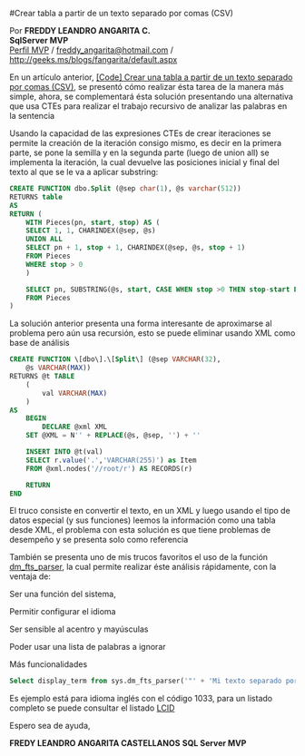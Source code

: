 


<properties
	pageTitle="Crear tabla a partir de un texto separado por comas (CSV)"
	description="Crear tabla a partir de un texto separado por comas (CSV)"
	services="servers"
	documentationCenter=""
	authors="andygonusa"
	manager=""
	editor="andygonusa"/>

<tags
	ms.service="servers"
	ms.workload="SQL"
	ms.tgt_pltfrm="na"
	ms.devlang="na"
	ms.topic="how-to-article"
	ms.date="05/16/2016"
	ms.author="andygonusa"/>


#Crear tabla a partir de un texto separado por comas (CSV)


Por **FREDDY LEANDRO ANGARITA C.**<br/>
**SqlServer MVP** <br/>
[Perfil MVP](https://mvp.support.microsoft.com/es-es/mvp/Freddy%20Leandro%20Angarita%20Castellanos-4028407) / <freddy_angarita@hotmail.com> / <http://geeks.ms/blogs/fangarita/default.aspx>

En un artículo anterior, [\[Code\] Crear una tabla a partir de un texto
separado por comas (CSV)](http://geeks.ms/blogs/fangarita/archive/2011/01/03/code-crear-una-tabla-a-apartir-de-un-texto-se.aspx),
se presentó cómo realizar ésta tarea de la manera más simple, ahora, se
complementará ésta solución presentando una alternativa que usa CTEs
para realizar el trabajo recursivo de analizar las palabras en la
sentencia

Usando la capacidad de las expresiones CTEs de crear iteraciones se
permite la creación de la iteración consigo mismo, es decir en la
primera parte, se pone la semilla y en la segunda parte (luego de union
all) se implementa la iteración, la cual devuelve las posiciones inicial
y final del texto al que se le va a aplicar substring:

``` SQL
CREATE FUNCTION dbo.Split (@sep char(1), @s varchar(512))
RETURNS table
AS
RETURN (
    WITH Pieces(pn, start, stop) AS (
    SELECT 1, 1, CHARINDEX(@sep, @s)
    UNION ALL
    SELECT pn + 1, stop + 1, CHARINDEX(@sep, @s, stop + 1)
    FROM Pieces
    WHERE stop > 0
    )

    SELECT pn, SUBSTRING(@s, start, CASE WHEN stop >0 THEN stop-start ELSE 512 END) AS s
    FROM Pieces
)
```

La solución anterior presenta una forma interesante de aproximarse al
problema pero aún usa recursión, esto se puede eliminar usando XML como
base de análisis


``` SQL
CREATE FUNCTION \[dbo\].\[Split\] (@sep VARCHAR(32),
    @s VARCHAR(MAX))
RETURNS @t TABLE
    (
        val VARCHAR(MAX)
    )
AS
    BEGIN
        DECLARE @xml XML
    SET @XML = N'' + REPLACE(@s, @sep, '') + ''

    INSERT INTO @t(val)
    SELECT r.value('.','VARCHAR(255)') as Item
    FROM @xml.nodes('//root/r') AS RECORDS(r)

    RETURN
END
```

El truco consiste en convertir el texto, en un XML y luego usando el
tipo de datos especial (y sus funciones) leemos la información como una
tabla desde XML, el problema con esta solución es que tiene problemas de
desempeño y se presenta solo como referencia

También se presenta uno de mis trucos favoritos el uso de la función
[dm\_fts\_parser](http://msdn.microsoft.com/es-co/library/cc280463.aspx),
la cual permite realizar éste análisis rápidamente, con la ventaja de:

Ser una función del sistema,

Permitir configurar el idioma

Ser sensible al acentro y mayúsculas

Poder usar una lista de palabras a ignorar

Más funcionalidades


``` SQL
Select display_term from sys.dm_fts_parser('"' + 'Mi texto separado por espacios' + '"', 1033, 0,0)
```

Es ejemplo está para idioma inglés con el código 1033, para un listado
completo se puede consultar el listado
[LCID](http://msdn.microsoft.com/en-us/library/microsoft.sharepoint.splocale.lcid.aspx) 

Espero sea de ayuda,

**FREDY LEANDRO ANGARITA CASTELLANOS**
**SQL Server MVP**
